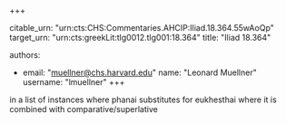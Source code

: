 +++


citable_urn: "urn:cts:CHS:Commentaries.AHCIP:Iliad.18.364.55wAoQp"
target_urn: "urn:cts:greekLit:tlg0012.tlg001:18.364"
title: "Iliad 18.364"

authors:
- email: "muellner@chs.harvard.edu"
  name: "Leonard Muellner"
  username: "lmuellner"
+++

<p>in a list of instances where phanai substitutes for eukhesthai where it is combined with comparative/superlative</p>